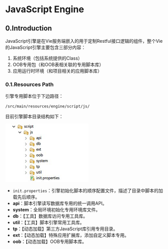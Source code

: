 # JavaScript Engine

## 0.Introduction

JavaScript引擎是在Vie服务端嵌入的用于定制Restful接口逻辑的组件，整个Vie的JavaScript引擎主要包含三部分内容：

1. 系统环境（包括系统提供的Class）
2. OOB专用包（和OOB表相关联的专用脚本库）
3. 应用运行时环境（和项目相关的应用脚本库）

### 0.1.Resources Path

引擎专用脚本位于下边路径：

```
/src/main/resources/engine/script/js/
```

目前引擎脚本目录结构如下：

![](/_images/impl/script-engine/js/js-001-01.JPG)

* `init.properties`：引擎初始化脚本的顺序配置文件，描述了目录中脚本的加载先后顺序。
* **api**：脚本引擎读写数据库专用的统一调用API。
* **system**：全局环境初始化专用环境库文件。
* **db**：【工具】数据库访问专用工具库。
* **util**：【工具】脚本引擎常用工具库。
* **tp**：【动态加载】第三方JavaScript库引用专用目录。
* **ext**：【动态加载】特殊应用扩展库，添加自定义脚本专用。
* **oob**：【动态加载】OOB专用脚本库。



